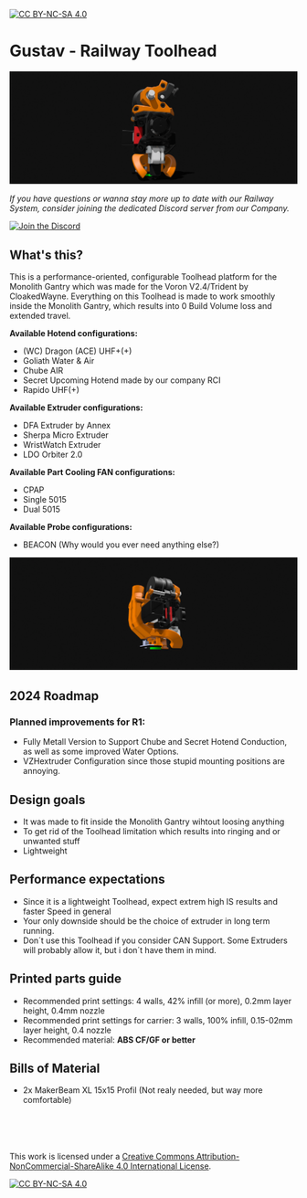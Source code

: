 [![CC BY-NC-SA 4.0][cc-by-nc-sa-shield]][cc-by-nc-sa]

# Gustav - Railway Toolhead 
![1](Images/wristwatch.png)

*If you have questions or wanna stay more up to date with our Railway System, consider joining the dedicated Discord server from our Company.*

[![Join the Discord](https://discord.com/api/guilds/1209243645421555815/widget.png?style=banner3)]([https://discord.gg/JanBKxAzDz](https://discord.gg/982nJFKNEd))

## What's this?
This is a performance-oriented, configurable Toolhead platform for the Monolith Gantry which was made for the Voron V2.4/Trident by CloakedWayne.
Everything on this Toolhead is made to work smoothly inside the Monolith Gantry, which results into 0 Build Volume loss and extended travel. 

**Available Hotend configurations:**
- (WC) Dragon (ACE) UHF+(+)
- Goliath Water & Air
- Chube AIR
- Secret Upcoming Hotend made by our company RCI
- Rapido UHF(+)

**Available Extruder configurations:**
- DFA Extruder by Annex
- Sherpa Micro Extruder
- WristWatch Extruder
- LDO Orbiter 2.0

**Available Part Cooling FAN configurations:**
- CPAP
- Single 5015
- Dual 5015

**Available Probe configurations:**
- BEACON (Why would you ever need anything else?)
  
![2](Images/ww_back.png)

## 2024 Roadmap
### Planned improvements for R1:
- Fully Metall Version to Support Chube and Secret Hotend Conduction, as well as some improved Water Options.
- VZHextruder Configuration since those stupid mounting positions are annoying.

## Design goals
- It was made to fit inside the Monolith Gantry wihtout loosing anything
- To get rid of the Toolhead limitation which results into ringing and or unwanted stuff
- Lightweight

## Performance expectations
- Since it is a lightweight Toolhead, expect extrem high IS results and faster Speed in general
- Your only downside should be the choice of extruder in long term running.
- Don´t use this Toolhead if you consider CAN Support. Some Extruders will probably allow it, but i don´t have them in mind. 

## Printed parts guide
- Recommended print settings: 4 walls, 42% infill (or more), 0.2mm layer height, 0.4mm nozzle
- Recommended print settings for carrier: 3 walls, 100% infill, 0.15-02mm layer height, 0.4 nozzle
- Recommended material: **ABS CF/GF or better**

## Bills of Material
- 2x MakerBeam XL 15x15 Profil (Not realy needed, but way more comfortable) 


<br/><br/><br/><br/>
This work is licensed under a
[Creative Commons Attribution-NonCommercial-ShareAlike 4.0 International License][cc-by-nc-sa].

[![CC BY-NC-SA 4.0][cc-by-nc-sa-image]][cc-by-nc-sa]

[cc-by-nc-sa]: http://creativecommons.org/licenses/by-nc-sa/4.0/
[cc-by-nc-sa-image]: https://licensebuttons.net/l/by-nc-sa/4.0/88x31.png
[cc-by-nc-sa-shield]: https://img.shields.io/badge/License-CC%20BY--NC--SA%204.0-lightgrey.svg
